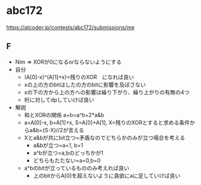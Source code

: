 # abc172

https://atcoder.jp/contests/abc172/submissions/me

## F

- Nim => XORが0になるorならないようにする
- 自分
  - (A[0]-x)^(A[1]+x)=残りのXOR　になれば良い
  - xの上の方のbitはしたの方のbitに影響を及ぼさない
  - xの下の方から上の方への影響は繰り下がり、繰り上がりの有無の4つ
  - 桁に対してdpしていけば良い
- 解説
  - 和とXORの関係 a+b=a^b+2*a&b
  - a=A[0]-x, b=A[1]+x, S=A[0]+A[1], X=残りのXORとすると求める条件からa&b=(S-X)//2が言える
  - Xとa&bが共にbit立つ=矛盾なのでどちらかのみが立つ場合を考える
    - a&bが立つ=a=1, b=1
    - a^bが立つ=a,bのどっちかが1
    - どちらもたたない=a=0,b=0
  - a^bのbitが立っているもののみ考えれば良い
    - 上のbitからA[0]を超えないように貪欲にaに足していけば良い
